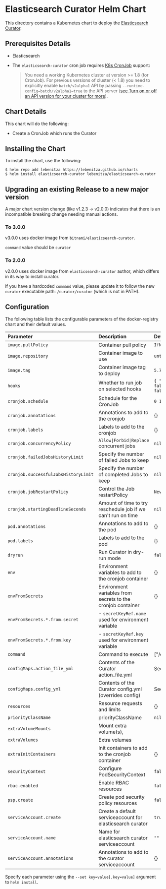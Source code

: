 # Elasticsearch Curator Helm Chart

This directory contains a Kubernetes chart to deploy the [Elasticsearch Curator](https://github.com/elastic/curator).

## Prerequisites Details

* Elasticsearch

* The `elasticsearch-curator` cron job requires [K8s CronJob](https://kubernetes.io/docs/concepts/workloads/controllers/cron-jobs/) support:
    > You need a working Kubernetes cluster at version >= 1.8 (for CronJob). For previous versions of cluster (< 1.8) you need to explicitly enable `batch/v2alpha1` API by passing `--runtime-config=batch/v2alpha1=true` to the API server ([see Turn on or off an API version for your cluster for more](https://kubernetes.io/docs/admin/cluster-management/#turn-on-or-off-an-api-version-for-your-cluster)).

## Chart Details

This chart will do the following:

* Create a CronJob which runs the Curator

## Installing the Chart

To install the chart, use the following:

```console
$ helm repo add lebenitza https://lebenitza.github.io/charts
$ helm install elasticsearch-curator lebenitza/elasticsearch-curator
```

## Upgrading an existing Release to a new major version

A major chart version change (like v1.2.3 -> v2.0.0) indicates that there is an
incompatible breaking change needing manual actions.

### To 3.0.0

v3.0.0 uses docker image from `bitnami/elasticsearch-curator`.

`command` value should be `curator`

### To 2.0.0

v2.0.0 uses docker image from `elasticsearch-curator` author, which differs in its way to install curator.

If you have a hardcoded `command` value, please update it to follow the new `curator` executable path: `/curator/curator` (which is not in PATH).

## Configuration

The following table lists the configurable parameters of the docker-registry chart and
their default values.

|          Parameter                   |                         Description                         |                   Default                    |
| :----------------------------------- | :---------------------------------------------------------- | :------------------------------------------- |
| `image.pullPolicy`                   | Container pull policy                                       | `IfNotPresent`                               |
| `image.repository`                   | Container image to use                                      | `untergeek/curator`                          |
| `image.tag`                          | Container image tag to deploy                               | `5.7.6`                                      |
| `hooks`                              | Whether to run job on selected hooks                        | `{ "install": false, "upgrade": false }`     |
| `cronjob.schedule`                   | Schedule for the CronJob                                    | `0 1 * * *`                                  |
| `cronjob.annotations`                | Annotations to add to the cronjob                           | {}                                           |
| `cronjob.labels`                     | Labels to add to the cronjob                                | {}                                           |
| `cronjob.concurrencyPolicy`          | `Allow\|Forbid\|Replace` concurrent jobs                    | `nil`                                        |
| `cronjob.failedJobsHistoryLimit`     | Specify the number of failed Jobs to keep                   | `nil`                                        |
| `cronjob.successfulJobsHistoryLimit` | Specify the number of completed Jobs to keep                | `nil`                                        |
| `cronjob.jobRestartPolicy`           | Control the Job restartPolicy                               | `Never`                                      |
| `cronjob.startingDeadlineSeconds`    | Amount of time to try reschedule job if we can't run on time| `nil`                                         |
| `pod.annotations`                    | Annotations to add to the pod                               | {}                                           |
| `pod.labels`                         | Labels to add to the pod                                    | {}                                           |
| `dryrun`                             | Run Curator in dry-run mode                                 | `false`                                      |
| `env`                                | Environment variables to add to the cronjob container       | {}                                           |
| `envFromSecrets`                     | Environment variables from secrets to the cronjob container | {}                                           |
| `envFromSecrets.*.from.secret`       | - `secretKeyRef.name` used for environment variable         |                                              |
| `envFromSecrets.*.from.key`          | - `secretKeyRef.key` used for environment variable          |                                              |
| `command`                            | Command to execute                                          | ["/curator/curator"]                         |
| `configMaps.action_file_yml`         | Contents of the Curator action_file.yml                     | See values.yaml                              |
| `configMaps.config_yml`              | Contents of the Curator config.yml (overrides config)       | See values.yaml                              |
| `resources`                          | Resource requests and limits                                | {}                                           |
| `priorityClassName`                  | priorityClassName                                           | `nil`                                        |
| `extraVolumeMounts`                  | Mount extra volume(s),                                      |                                              |
| `extraVolumes`                       | Extra volumes                                               |                                              |
| `extraInitContainers`                | Init containers to add to the cronjob container             | {}                                           |
| `securityContext`                    | Configure PodSecurityContext                                | `false`                                      |
| `rbac.enabled`                       | Enable RBAC resources                                       | `false`                                      |
| `psp.create`                         | Create pod security policy resources                        | `false`                                      |
| `serviceAccount.create`              | Create a default serviceaccount for elasticsearch curator   | `true`                                       |
| `serviceAccount.name`                | Name for elasticsearch curator serviceaccount               | `""`                                         |
| `serviceAccount.annotations`         | Annotations to add to the curator serviceaccount            | {}                                           |


Specify each parameter using the `--set key=value[,key=value]` argument to
`helm install`.
